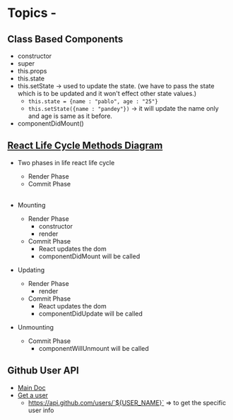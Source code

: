 # Topics -

## Class Based Components

- constructor
- super
- this.props
- this.state
- this.setState -> used to update the state. (we have to pass the state which is to be updated and it won't effect other state values.)
  - `this.state = {name : "pablo", age : "25"}`
  - `this.setState({name : "pandey"})` -> it will update the name only and age is same as it before.
- componentDidMount()

## [React Life Cycle Methods Diagram](https://projects.wojtekmaj.pl/react-lifecycle-methods-diagram/)

- Two phases in life react life cycle

  - Render Phase
  - Commit Phase
    <br/> <br/>

- Mounting

  - Render Phase
    - constructor
    - render
  - Commit Phase
    - React updates the dom
    - componentDidMount will be called

- Updating

  - Render Phase
    - render
  - Commit Phase
    - React updates the dom
    - componentDidUpdate will be called

- Unmounting
  - Commit Phase
    - componentWillUnmount will be called

## Github User API

- [Main Doc](https://docs.github.com/en/rest/users?apiVersion=2022-11-28)
- [Get a user](https://docs.github.com/en/free-pro-team@latest/rest/users/users?apiVersion=2022-11-28#get-a-user)
  - https://api.github.com/users/`${USER_NAME}` => to get the specific user info
